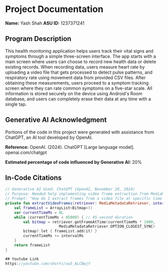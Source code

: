 # Project Documentation
**Name:** Yash Shah
**ASU ID:** 1237371241

## Program Description
This health monitoring application helps users track their vital signs and symptoms through a simple three-screen interface. The app starts with a main screen where users can choose to record new health data or delete existing records. When recording data, users measure heart rate by uploading a video file that gets processed to detect pulse patterns, and respiratory rate using movement data from provided CSV files. After obtaining these measurements, users proceed to a symptom tracking screen where they can rate common symptoms on a five-star scale. All information is stored securely on the device using Android's Room database, and users can completely erase their data at any time with a single tap.

## Generative AI Acknowledgment
Portions of the code in this project were generated with assistance from ChatGPT, an AI tool developed by OpenAI.

**Reference:** OpenAI. (2024). ChatGPT [Large language model]. openai.com/chatgpt

**Estimated percentage of code influenced by Generative AI:** 20%

## In-Code Citations

```kotlin
// Generative AI Used: ChatGPT (OpenAI, November 28, 2024)
// Purpose: Needed help implementing video frame extraction from MediaMetadataRetriever
// Prompt: "How do I extract frames from a video file at specific time intervals using MediaMetadataRetriever in Android?"
private fun extractVideoFrames(retriever: MediaMetadataRetriever, intervalMs: Long): List<Bitmap> {
    val frameList = ArrayList<Bitmap>()
    var currentTimeMs = 0L
    while (currentTimeMs < 45000) { // 45-second duration
        val bitmap = retriever.getFrameAtTime(currentTimeMs * 1000, 
                        MediaMetadataRetriever.OPTION_CLOSEST_SYNC)
        bitmap?.let { frameList.add(it) }
        currentTimeMs += intervalMs
    }
    return frameList
}

## Youtube Link
https://youtube.com/shorts/sw5_ALCBwjY
